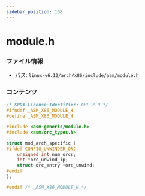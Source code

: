 ```yaml
---
sidebar_position: 168
---
```

# module.h

### ファイル情報

- パス: `linux-v6.12/arch/x86/include/asm/module.h`

### コンテンツ

```h
/* SPDX-License-Identifier: GPL-2.0 */
#ifndef _ASM_X86_MODULE_H
#define _ASM_X86_MODULE_H

#include <asm-generic/module.h>
#include <asm/orc_types.h>

struct mod_arch_specific {
#ifdef CONFIG_UNWINDER_ORC
	unsigned int num_orcs;
	int *orc_unwind_ip;
	struct orc_entry *orc_unwind;
#endif
};

#endif /* _ASM_X86_MODULE_H */

```
